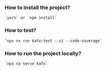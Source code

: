### How to install the project?

    `yarn` or `npm install`

### How to test?

    `npx nx run kafo:test --ci --code-coverage`

### How to run the project locally?

    `npx nx serve kafo`
